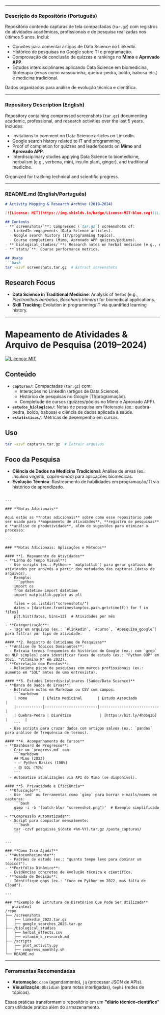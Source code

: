 
---

### **Descrição do Repositório (Português)**  
Repositório contendo capturas de tela compactadas (`tar.gz`) com registros de atividades acadêmicas, profissionais e de pesquisa realizadas nos últimos 5 anos. Inclui:  
- Convites para comentar artigos de Data Science no LinkedIn.  
- Histórico de pesquisas no Google sobre TI e programação.  
- Comprovação de conclusão de quizzes e rankings no **Mimo** e **Aprovado APP**.  
- Estudos interdisciplinares aplicando Data Science em biomedicina, fitoterapia (ervas como vassourinha, quebra-pedra, boldo, babosa etc.) e medicina tradicional.  

Dados organizados para análise de evolução técnica e científica.

---

### **Repository Description (English)**  
Repository containing compressed screenshots (`tar.gz`) documenting academic, professional, and research activities over the last 5 years. Includes:  
- Invitations to comment on Data Science articles on LinkedIn.  
- Google search history related to IT and programming.  
- Proof of completion for quizzes and leaderboards on **Mimo** and **Aprovado APP**.  
- Interdisciplinary studies applying Data Science to biomedicine, herbalism (e.g., verbena, mint, insulin plant, ginger), and traditional medicine.  

Organized for tracking technical and scientific progress.

---

### **README.md (English/Português)**  

```markdown
# Activity Mapping & Research Archive (2019–2024)

[![License: MIT](https://img.shields.io/badge/License-MIT-blue.svg)](LICENSE)

## Contents
- **`screenshots/`**: Compressed (`tar.gz`) screenshots of:
  - LinkedIn engagements (Data Science articles).
  - Google search history (IT/programming topics).
  - Course completions (Mimo, Aprovado APP quizzes/podiums).
- **`biological_studies/`**: Research notes on herbal medicine (e.g., quebra-pedra, boldo, babosa) and Data Science applications in health.
- **`stats/`**: Course performance metrics.

## Usage
```bash
tar -xzvf screenshots.tar.gz  # Extract screenshots
```

## Research Focus
- **Data Science in Traditional Medicine**: Analysis of herbs (e.g., *Plectranthus barbatus*, *Baccharis trimera*) for biomedical applications.
- **Skill Tracking**: Evolution in programming/IT via quantified learning history.

---

# Mapeamento de Atividades & Arquivo de Pesquisa (2019–2024)

[![Licença: MIT](https://img.shields.io/badge/Licença-MIT-blue.svg)](LICENSE)

## Conteúdo
- **`capturas/`**: Compactadas (`tar.gz`) com:
  - Interações no LinkedIn (artigos de Data Science).
  - Histórico de pesquisas no Google (TI/programação).
  - Completude de cursos (quizzes/pódios no Mimo e Aprovado APP).
- **`estudos_biologicos/`**: Notas de pesquisa em fitoterapia (ex.: quebra-pedra, boldo, babosa) e ciência de dados aplicada à saúde.
- **`estatisticas/`**: Métricas de desempenho em cursos.

## Uso
```bash
tar -xzvf capturas.tar.gz  # Extrair arquivos
```

## Foco da Pesquisa
- **Ciência de Dados na Medicina Tradicional**: Análise de ervas (ex.: *insulina vegetal*, *capim-limão*) para aplicações biomédicas.
- **Evolução Técnica**: Rastreamento de habilidades em programação/TI via histórico de aprendizado.
```

---

### **Notas Adicionais**  

Aqui estão as **notas adicionais** sobre como esse repositório pode ser usado para **mapeamento de atividades**, **registro de pesquisas** e **análise de produtividade**, além de sugestões para otimizar o processo:

---

### **Notas Adicionais: Aplicações e Métodos**  

#### **1. Mapeamento de Atividades**  
- **Linha do Tempo Visual**:  
  - Use scripts (ex.: Python + `matplotlib`) para gerar gráficos de atividades por ano/mês a partir dos metadados das capturas (datas de arquivos).  
  - Exemplo:  
    ```python
    import os
    from datetime import datetime
    import matplotlib.pyplot as plt

    files = os.listdir("screenshots/")
    dates = [datetime.fromtimestamp(os.path.getctime(f)) for f in files]
    plt.hist(dates, bins=12)  # Atividades por mês
    ```
- **Categorização**:  
  - Tags em arquivos (ex.: `#linkedin`, `#curso`, `#pesquisa_google`) para filtrar por tipo de atividade.  

#### **2. Registro do Cotidiano de Pesquisas**  
- **Análise de Tópicos Dominantes**:  
  - Extraia termos frequentes do histórico do Google (ex.: com `grep` ou NLP simples) para identificar fases de estudo (ex.: "Python OOP" em 2021, "Vitamina K" em 2023).  
- **Correlação com Eventos**:  
  - Relacione picos de pesquisas com marcos profissionais (ex.: aumento em "SQL" antes de uma entrevista).  

#### **3. Estudos Interdisciplinares (Saúde/Data Science)**  
- **Banco de Dados de Ervas**:  
  - Estruture notas em Markdown ou CSV com campos:  
    ```markdown
    | Nome       | Efeito Medicinal       | Estudo Associado          |
    |------------|------------------------|---------------------------|
    | Quebra-Pedra | Diurético             | [https://bit.ly/4hO5qZG] |        |
    ```
  - Use scripts para cruzar dados com artigos salvos (ex.: `pandas` para análise de frequência de termos).  

#### **4. Acompanhamento de Cursos**  
- **Dashboard de Progresso**:  
  - Crie um `progress.md` com:  
    ```markdown
    ## Mimo (2023)  
    - ✅ Python Basics (100%)  
    - 🟡 SQL (70%)  
    ```  
  - Automatize atualizações via API do Mimo (se disponível).  

#### **5. Privacidade e Eficiência**  
- **Ofuscação**:  
  - Use `sed` ou ferramentas como `gimp` para borrar e-mails/nomes em capturas:  
    ```bash
    gimp -i -b '(batch-blur "screenshot.png")'  # Exemplo simplificado
    ```  
- **Compressão Automatizada**:  
  - Script para compactar mensalmente:  
    ```bash
    tar -czvf pesquisas_$(date +%m-%Y).tar.gz /pasta_capturas/
    ```  

---

### **Como Isso Ajuda?**  
- **Autoconhecimento**:  
  - Padrões de estudo (ex.: "quanto tempo levo para dominar um tópico?").  
- **Portfólio Dinâmico**:  
  - Evidências concretas de evolução técnica e científica.  
- **Tomada de Decisão**:  
  - Identifique gaps (ex.: "foco em Python em 2022, mas falta de Cloud").  

---

### **Exemplo de Estrutura de Diretórios Que Pode Ser Utilizada**  
```plaintext
/repo  
├── /screenshots  
│   ├── linkedin_2022.tar.gz  
│   ├── google_searches_2023.tar.gz  
├── /biological_studies  
│   ├── herbal_effects.csv  
│   ├── vitamin_k_research.md  
├── /scripts  
│   ├── plot_activity.py  
│   ├── compress_monthly.sh  
└── README.md  
```

--- 

### **Ferramentas Recomendadas**  
- **Automação**: `cron` (agendamento), `jq` (processar JSON de APIs).  
- **Visualização**: `Obsidian` (para notas interligadas), `Gephi` (redes de tópicos).  

Essas práticas transformam o repositório em um **"diário técnico-científico"** com utilidade prática além do armazenamento.
